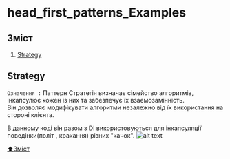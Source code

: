 # head_first_patterns_Examples

## Зміст   
1. [Strategy](#Strategy)

## Strategy
```Означення :``` Паттерн Стратегія визначає сімейство алгоритмів, інкапсулює кожен із них та забезпечує їх взаємозамінність. \
Він дозволяє модифікувати алгоритми незалежно від їх використання на стороні клієнта. 

В данному коді він разом з DI використовуються для інкапсуляції поведінки(політ , кракання) різних "качок".
![alt text](https://github.com/pflofif/head_first_patterns_Examples/blob/master/Head%20First.%20Examples/architecture%20image/Type%20Dependencies%20Diagram%20for%20FlyNoWay%20and%20other%20elements.png)


[:arrow_up:Зміст](#Зміст)
